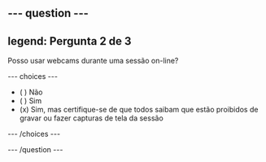 --- question ---
---
legend: Pergunta 2 de 3
---

Posso usar webcams durante uma sessão on-line?

--- choices ---

- ( ) Não
- ( ) Sim
- (x) Sim, mas certifique-se de que todos saibam que estão proibidos de gravar ou fazer capturas de tela da sessão

--- /choices ---

--- /question ---
